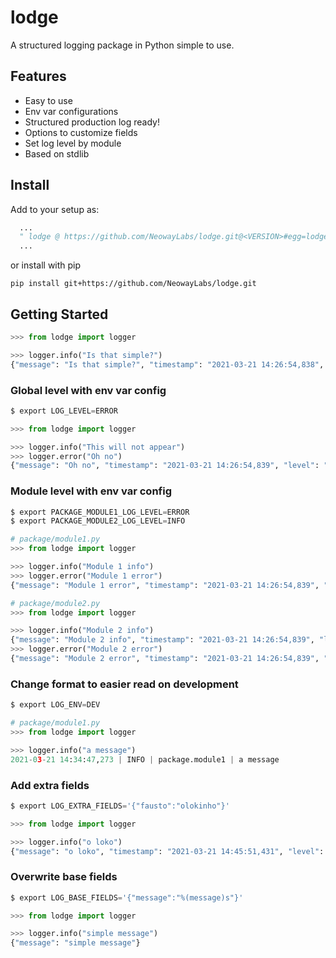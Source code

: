 # lodge

A structured logging package in Python simple to use.

## Features

* Easy to use
* Env var configurations
* Structured production log ready!
* Options to customize fields
* Set log level by module
* Based on stdlib

## Install

Add to your setup as:
```python
  ...
  " lodge @ https://github.com/NeowayLabs/lodge.git@<VERSION>#egg=lodge",
  ...
```
or install with pip
```
pip install git+https://github.com/NeowayLabs/lodge.git
```

## Getting Started

```python
>>> from lodge import logger

>>> logger.info("Is that simple?")
{"message": "Is that simple?", "timestamp": "2021-03-21 14:26:54,838", "level": "INFO"}
```

### Global level with env var config

```python
$ export LOG_LEVEL=ERROR

>>> from lodge import logger

>>> logger.info("This will not appear")
>>> logger.error("Oh no")
{"message": "Oh no", "timestamp": "2021-03-21 14:26:54,839", "level": "ERROR"}
```

### Module level with env var config

```python
$ export PACKAGE_MODULE1_LOG_LEVEL=ERROR
$ export PACKAGE_MODULE2_LOG_LEVEL=INFO

# package/module1.py
>>> from lodge import logger

>>> logger.info("Module 1 info")
>>> logger.error("Module 1 error")
{"message": "Module 1 error", "timestamp": "2021-03-21 14:26:54,839", "level": "ERROR"}

# package/module2.py
>>> from lodge import logger

>>> logger.info("Module 2 info")
{"message": "Module 2 info", "timestamp": "2021-03-21 14:26:54,839", "level": "INFO"}
>>> logger.error("Module 2 error")
{"message": "Module 2 error", "timestamp": "2021-03-21 14:26:54,839", "level": "ERROR"}
```

### Change format to easier read on development
```python
$ export LOG_ENV=DEV

# package/module1.py
>>> from lodge import logger

>>> logger.info("a message")
2021-03-21 14:34:47,273 | INFO | package.module1 | a message
```

### Add extra fields
```python
$ export LOG_EXTRA_FIELDS='{"fausto":"olokinho"}'

>>> from lodge import logger

>>> logger.info("o loko")
{"message": "o loko", "timestamp": "2021-03-21 14:45:51,431", "level": "INFO", "fausto": "olokinho"}
```

### Overwrite base fields
```python
$ export LOG_BASE_FIELDS='{"message":"%(message)s"}'

>>> from lodge import logger

>>> logger.info("simple message")
{"message": "simple message"}
```
